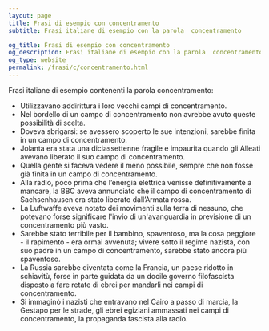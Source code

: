 ```yaml
---
layout: page
title: Frasi di esempio con concentramento 
subtitle: Frasi italiane di esempio con la parola  concentramento

og_title: Frasi di esempio con concentramento 
og_description: Frasi italiane di esempio con la parola  concentramento
og_type: website
permalink: /frasi/c/concentramento.html
---
```


Frasi italiane di esempio contenenti la parola concentramento:


- Utilizzavano addirittura i loro vecchi campi di concentramento.
- Nel bordello di un campo di concentramento non avrebbe avuto queste possibilità di scelta.
- Doveva sbrigarsi: se avessero scoperto le sue intenzioni, sarebbe finita in un campo di concentramento.
- Jolanta era stata una diciassettenne fragile e impaurita quando gli Alleati avevano liberato il suo campo di concentramento.
- Quella gente si faceva vedere il meno possibile, sempre che non fosse già finita in un campo di concentramento.
- Alla radio, poco prima che l’energia elettrica venisse definitivamente a mancare, la BBC aveva annunciato che il campo di concentramento di Sachsenhausen era stato liberato dall’Armata rossa.
- La Luftwaffe aveva notato dei movimenti sulla terra di nessuno, che potevano forse significare l'invio di un'avanguardia in previsione di un concentramento più vasto.
- Sarebbe stato terribile per il bambino, spaventoso, ma la cosa peggiore - il rapimento - era ormai avvenuta; vivere sotto il regime nazista, con suo padre in un campo di concentramento, sarebbe stato ancora più spaventoso.
- La Russia sarebbe diventata come la Francia, un paese ridotto in schiavitù, forse in parte guidata da un docile governo filofascista disposto a fare retate di ebrei per mandarli nei campi di concentramento.
- Si immaginò i nazisti che entravano nel Cairo a passo di marcia, la Gestapo per le strade, gli ebrei egiziani ammassati nei campi di concentramento, la propaganda fascista alla radio.
